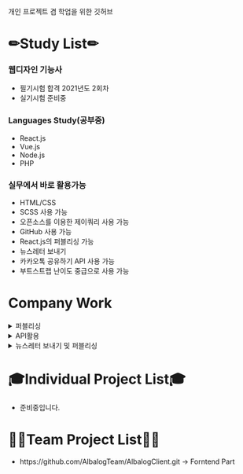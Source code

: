 개인 프로젝트 겸 학업을 위한 깃허브

# ✏Study List✏


<h3>웹디자인 기능사</h3>
<ul>
  <li>필기시험 합격 2021년도 2회차</li>
  <li>실기시험 준비중</li>
</ul>

<h3>Languages Study(공부중)</h3>
<ul>
  <li>React.js</li>
  <li>Vue.js</li>
  <li>Node.js</li>
  <li>PHP</li>
</ul>

<h3>실무에서 바로 활용가능</h3>
<ul>
  <li>HTML/CSS</li>
  <li>SCSS 사용 가능</li>
  <li>오픈소스를 이용한 제이쿼리 사용 가능</li>
  <li>GitHub 사용 가능</li>
  <li>React.js의 퍼블리싱 가능</li>
  <li>뉴스레터 보내기</li>
  <li>카카오톡 공유하기 API 사용 가능</li>
  <li>부트스트랩 난이도 중급으로 사용 가능</li>
</ul>


# Company Work
<details>
<summary>퍼블리싱</summary>

- 근로복지공단 희망나무 웹진(유지·보수)
- LX공간정보 웹진(리뉴얼)
- 강동경희대학교병원 웹진(리뉴얼)
- 고용노동부 월간내일 웹진(유지·보수)
- 보령제약 보령 브링 웹진(유지·보수)
  
</details>

<details>
<summary>API활용</summary>

- 한국만화영상진흥원 뉴스레터 API를 활용하여 카카오톡/페이스북 공유하기

</details>
<details>
<summary>뉴스레터 보내기 및 퍼블리싱</summary>

- 한국만화영상진흥원
- 한국만화축제영상진흥원
- 보령제약 뉴스레터
- 공간정보 뉴스레터
- 희망나무 뉴스레터(근로복지공단)

  
</details>

# 🎓Individual Project List🎓
<ul>
  <li>준비중입니다.</li>
</ul>




# 🤷‍♂️Team Project List🤷‍♀️
<ul>
  <li>https://github.com/AlbalogTeam/AlbalogClient.git -> Forntend Part</li>
</ul>
